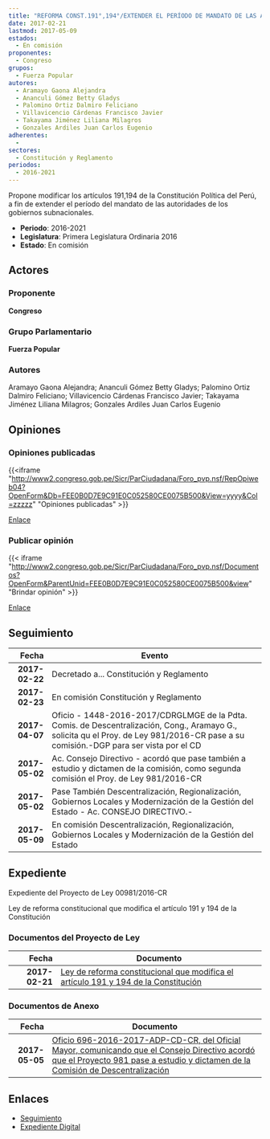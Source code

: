 ```yaml
---
title: "REFORMA CONST.191°,194°/EXTENDER EL PERÍODO DE MANDATO DE LAS AUTORIDADES DE LOS GOBIERNOS SUBNACIONALES"
date: 2017-02-21
lastmod: 2017-05-09
estados: 
  - En comisión
proponentes: 
  - Congreso
grupos: 
  - Fuerza Popular
autores: 
  - Aramayo Gaona Alejandra
  - Ananculi Gómez Betty Gladys
  - Palomino Ortiz Dalmiro Feliciano
  - Villavicencio Cárdenas Francisco Javier
  - Takayama Jiménez Liliana Milagros
  - Gonzales Ardiles Juan Carlos Eugenio
adherentes: 
  - 
sectores: 
  - Constitución y Reglamento
periodos: 
  - 2016-2021
---
```


Propone modificar los artículos 191,194 de la Constitución Política del Perú, a fin de extender el período del mandato de las autoridades de los gobiernos subnacionales.

- **Periodo**: 2016-2021
- **Legislatura**: Primera Legislatura Ordinaria 2016
- **Estado**: En comisión

## Actores

### Proponente

**Congreso**

### Grupo Parlamentario

**Fuerza Popular**

### Autores

Aramayo Gaona Alejandra; Ananculi Gómez Betty Gladys; Palomino Ortiz Dalmiro Feliciano; Villavicencio Cárdenas Francisco Javier; Takayama Jiménez Liliana Milagros; Gonzales Ardiles Juan Carlos Eugenio


## Opiniones

### Opiniones publicadas

{{<iframe "http://www2.congreso.gob.pe/Sicr/ParCiudadana/Foro_pvp.nsf/RepOpiweb04?OpenForm&Db=FEE0B0D7E9C91E0C052580CE0075B500&View=yyyy&Col=zzzzz" "Opiniones publicadas" >}}

[Enlace](http://www2.congreso.gob.pe/Sicr/ParCiudadana/Foro_pvp.nsf/RepOpiweb04?OpenForm&Db=FEE0B0D7E9C91E0C052580CE0075B500&View=yyyy&Col=zzzzz)
### Publicar opinión

{{< iframe "http://www2.congreso.gob.pe/Sicr/ParCiudadana/Foro_pvp.nsf/Documentos?OpenForm&ParentUnid=FEE0B0D7E9C91E0C052580CE0075B500&view" "Brindar opinión" >}}

[Enlace](http://www2.congreso.gob.pe/Sicr/ParCiudadana/Foro_pvp.nsf/Documentos?OpenForm&ParentUnid=FEE0B0D7E9C91E0C052580CE0075B500&view)

## Seguimiento

| Fecha | Evento |
|------:|--------|
| **2017-02-22** | Decretado a... Constitución y Reglamento|
| **2017-02-23** | En comisión Constitución y Reglamento|
| **2017-04-07** | Oficio - 1448-2016-2017/CDRGLMGE de la Pdta. Comis. de Descentralización, Cong., Aramayo G., solicita qu el Proy. de Ley 981/2016-CR pase a su comisión.-DGP para ser vista por el CD|
| **2017-05-02** | Ac. Consejo Directivo - acordó que pase también a estudio y dictamen de la comisión, como segunda comisión el Proy. de Ley 981/2016-CR|
| **2017-05-02** | Pase También Descentralización, Regionalización, Gobiernos Locales y Modernización de la Gestión del Estado - Ac. CONSEJO DIRECTIVO.-|
| **2017-05-09** | En comisión Descentralización, Regionalización, Gobiernos Locales y Modernización de la Gestión del Estado|


## Expediente

Expediente del Proyecto de Ley 00981/2016-CR

Ley de reforma constitucional que modifica el artículo 191 y 194 de la Constitución


### Documentos del Proyecto de Ley

| Fecha | Documento |
|------:|--------|
| **2017-02-21** | [Ley de reforma constitucional que modifica el artículo 191 y 194 de la Constitución](http://www.leyes.congreso.gob.pe/Documentos/2016_2021/Proyectos_de_Ley_y_de_Resoluciones_Legislativas/PL0098120170221..pdf) |

### Documentos de Anexo

| Fecha | Documento |
|------:|--------|
| **2017-05-05** | [Oficio 696-2016-2017-ADP-CD-CR, del Oficial Mayor, comunicando que el Consejo Directivo acordó que el Proyecto 981 pase a estudio y dictamen de la Comisión de Descentralización](http://www.leyes.congreso.gob.pe/Documentos/2016_2021/Oficios/Oficialia_Mayor/OFICIO-696-2016-2017-ADP-CD-CR.pdf) |

## Enlaces 

- [Seguimiento](http://www2.congreso.gob.pe/Sicr/TraDocEstProc/CLProLey2016.nsf/f7fff46988ca05b1052578e100829cc7/a0fa547dff51dfac052580ce007b7116?OpenDocument)
- [Expediente Digital](http://www2.congreso.gob.pe/Sicr/TraDocEstProc/CLProLey2016.nsf/f7fff46988ca05b1052578e100829cc7/a0fa547dff51dfac052580ce007b7116?OpenDocument&Click=05257FB7005EB655.eb71d0cf91d8294e05256cdf006b5706/$Body/0.1C6C)
